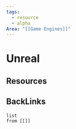 ```yaml
---
tags:
  - resource
  - alpha
Area: "[[Game Engines]]"
---
```


# Unreal


## Resources


## BackLinks

```dataview
list
from [[]]
```

